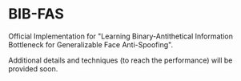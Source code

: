 # BIB-FAS
Official Implementation for "Learning Binary-Antithetical Information Bottleneck for Generalizable Face Anti-Spoofing".

Additional details and techniques (to reach the performance) will be provided soon.

